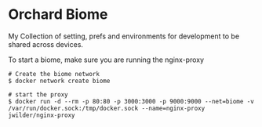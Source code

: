 # Orchard Biome

My Collection of setting, prefs and environments for development to be shared across devices.

To start a biome, make sure you are running the nginx-proxy

    # Create the biome network
    $ docker network create biome
    
    # start the proxy
    $ docker run -d --rm -p 80:80 -p 3000:3000 -p 9000:9000 --net=biome -v /var/run/docker.sock:/tmp/docker.sock --name=nginx-proxy jwilder/nginx-proxy
    
